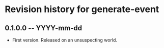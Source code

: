 # Revision history for generate-event

## 0.1.0.0 -- YYYY-mm-dd

* First version. Released on an unsuspecting world.
